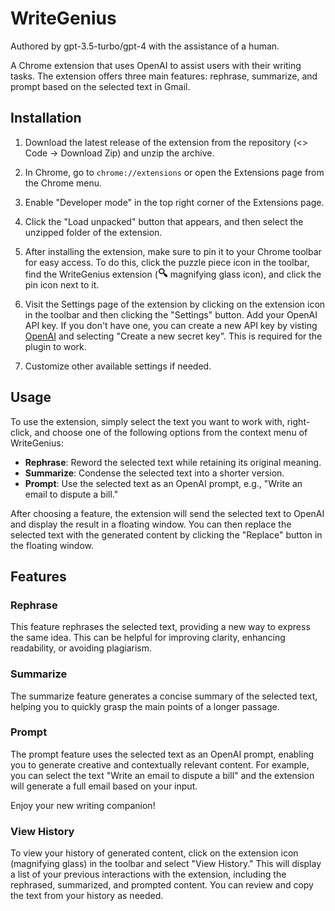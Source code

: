 # WriteGenius

Authored by gpt-3.5-turbo/gpt-4 with the assistance of a human.

A Chrome extension that uses OpenAI to assist users with their writing tasks. The extension offers three main features: rephrase, summarize, and prompt based on the selected text in Gmail.

## Installation

1. Download the latest release of the extension from the repository (<> Code -> Download Zip) and unzip the archive.

2. In Chrome, go to `chrome://extensions` or open the Extensions page from the Chrome menu.

3. Enable "Developer mode" in the top right corner of the Extensions page.

4. Click the "Load unpacked" button that appears, and then select the unzipped folder of the extension.

5. After installing the extension, make sure to pin it to your Chrome toolbar for easy access. To do this, click the puzzle piece icon in the toolbar, find the WriteGenius extension (![WriteGenius](https://raw.githubusercontent.com/ameer-clara/writegenius/main/assets/search.png "WriteGenius") magnifying glass icon), and click the pin icon next to it.

6. Visit the Settings page of the extension by clicking on the extension icon in the toolbar and then clicking the "Settings" button. Add your OpenAI API key. If you don't have one, you can create a new API key by visting [OpenAI](https://platform.openai.com/account/api-keys) and selecting "Create a new secret key". This is required for the plugin to work.

7. Customize other available settings if needed.

## Usage

To use the extension, simply select the text you want to work with, right-click, and choose one of the following options from the context menu of WriteGenius:

- **Rephrase**: Reword the selected text while retaining its original meaning.
- **Summarize**: Condense the selected text into a shorter version.
- **Prompt**: Use the selected text as an OpenAI prompt, e.g., "Write an email to dispute a bill."

After choosing a feature, the extension will send the selected text to OpenAI and display the result in a floating window. You can then replace the selected text with the generated content by clicking the "Replace" button in the floating window.

## Features

### Rephrase

This feature rephrases the selected text, providing a new way to express the same idea. This can be helpful for improving clarity, enhancing readability, or avoiding plagiarism.

### Summarize

The summarize feature generates a concise summary of the selected text, helping you to quickly grasp the main points of a longer passage.

### Prompt

The prompt feature uses the selected text as an OpenAI prompt, enabling you to generate creative and contextually relevant content. For example, you can select the text "Write an email to dispute a bill" and the extension will generate a full email based on your input.

Enjoy your new writing companion!

### View History

To view your history of generated content, click on the extension icon (magnifying glass) in the toolbar and select "View History." This will display a list of your previous interactions with the extension, including the rephrased, summarized, and prompted content. You can review and copy the text from your history as needed.
